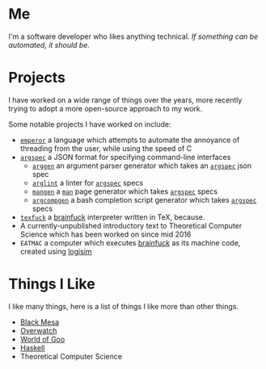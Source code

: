 # Me

I'm a software developer who likes anything technical.
_If something can be automated, it should be._

# Projects

I have worked on a wide range of things over the years, more recently trying to adopt a more open-source approach to my work.

Some notable projects I have worked on include:

- [`emperor`](emperor) a language which attempts to automate the annoyance of threading from the user, while using the speed of C
- [`argspec`](argspec) a JSON format for specifying command-line interfaces
    - [`arggen`](arggen) an argument parser generator which takes an [`argspec`](argspec) json spec
    - [`arglint`](arglint) a linter for [`argspec`](argspec) specs
    - [`mangen`](mangen) a [`man`](man) page generator which takes [`argspec`](argspec) specs
    - [`argcompgen`](argcompgen) a bash completion script generator which takes [`argspec`](argspec) specs
- [`texfuck`](texfuck) a [brainfuck](brainfuck) interpreter written in TeX, because.
- A currently-unpublished introductory text to Theoretical Computer Science which has been worked on since mid 2016
- `EATMAC` a computer which executes [brainfuck](brainfuck) as its machine code, created using [logisim](logisim)


# Things I Like

I like many things, here is a list of things I like more than other things.

- [Black Mesa](black-mesa)
- [Overwatch](overwatch)
- [World of Goo](wog)
- [Haskell](haskell)
- Theoretical Computer Science

[emperor]: https://github.com/emperor-lang/emperor
[argspec]: https://github.com/argspec/argspec
[arggen]: https://github.com/argspec/arggen
[arglint]: https://github.com/argspec/arglint
[mangen]: https://github.com/argspec/mangen
[argcompgen]: https://github.com/argspec/argcompgen
[texfuck]: https://github.com/TheSignPainter98/texfuck
[brainfuck]: https://esolangs.org/wiki/Brainfuck
[man]: https://www.wikiwand.com/en/Man_page
[black-mesa]: https://www.blackmesasource.com
[overwatch]: https://playoverwatch.com/en-us/
[wog]: https://2dboy.com
[haskell]: https://www.haskell.org
